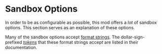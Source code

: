 # Sandbox Options

In order to be as configurable as possible, this mod offers a *lot* of sandbox options.
This section serves as an explanation of these options.

Many of the sandbox options accept [format strings](../format-strings/index.md).
The dollar-sign-prefixed *[tokens](../format-strings/tokens.md)* that these format strings accept are listed in their documentation.
